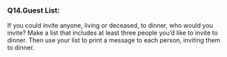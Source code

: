 <p><h3><strong>Q14.Guest List: </strong></h3> If you could invite anyone, living or deceased, to dinner, who would you invite? Make a list that includes at least three people you’d like to invite to dinner. Then use your list to print a message to each person, inviting them to dinner.<p>

